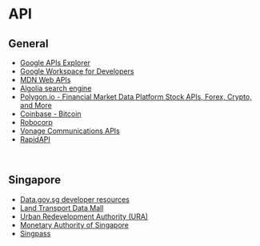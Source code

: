 # API

## General

- [Google APIs Explorer](https://developers.google.com/apis-explorer)
- [Google Workspace for Developers](https://developers.google.com/workspace/)
- [MDN Web APIs](https://developer.mozilla.org/en-US/docs/Web/API)
- [Algolia search engine](https://www.algolia.com/doc/)
- [Polygon.io - Financial Market Data Platform Stock APIs, Forex, Crypto, and More](https://polygon.io/)
- [Coinbase - Bitcoin](https://developers.coinbase.com/)
- [Robocorp](https://robocorp.com/docs/)
- [Vonage Communications APIs](https://www.vonage.com/communications-apis/)
- [RapidAPI](https://rapidapi.com/hub)

&nbsp;

## Singapore

- [Data.gov.sg developer resources](https://data.gov.sg/developer)
- [Land Transport Data Mall](https://datamall.lta.gov.sg/content/datamall/en/dynamic-data.html)
- [Urban Redevelopment Authority (URA)](https://www.ura.gov.sg/maps/api/)
- [Monetary Authority of Singapore](https://secure.mas.gov.sg/api/)
- [Singpass](https://api.singpass.gov.sg/)

&nbsp;
